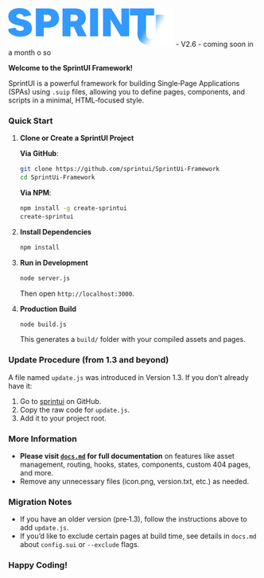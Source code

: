 
![Sprint UI Logo](https://raw.githubusercontent.com/babymonie/sprintui/main/logo.png) - V2.6 - coming soon in a month o so

**Welcome to the SprintUI Framework!**

SprintUI is a powerful framework for building Single‐Page Applications (SPAs) using `.suip` files, allowing you to define pages, components, and scripts in a minimal, HTML‐focused style.

### Quick Start

1. **Clone or Create a SprintUI Project**

   **Via GitHub**:
   ```bash
   git clone https://github.com/sprintui/SprintUi-Framework
   cd SprintUi-Framework
   ```
   **Via NPM**:
   ```bash
   npm install -g create-sprintui
   create-sprintui
   ```

2. **Install Dependencies**  
   ```bash
   npm install
   ```

3. **Run in Development**  
   ```bash
   node server.js
   ```
   Then open `http://localhost:3000`.

4. **Production Build**  
   ```bash
   node build.js
   ```
   This generates a `build/` folder with your compiled assets and pages.

### Update Procedure (from 1.3 and beyond)

A file named `update.js` was introduced in Version 1.3. If you don’t already have it:

1. Go to [sprintui](https://github.com/sprintui/SprintUi-Framework) on GitHub.  
2. Copy the raw code for `update.js`.  
3. Add it to your project root.  

### More Information

- **Please visit [`docs.md`](./docs.md) for full documentation** on features like asset management, routing, hooks, states, components, custom 404 pages, and more.
- Remove any unnecessary files (icon.png, version.txt, etc.) as needed.

### Migration Notes

- If you have an older version (pre‐1.3), follow the instructions above to add `update.js`.
- If you’d like to exclude certain pages at build time, see details in `docs.md` about `config.sui` or `--exclude` flags.

### Happy Coding!

